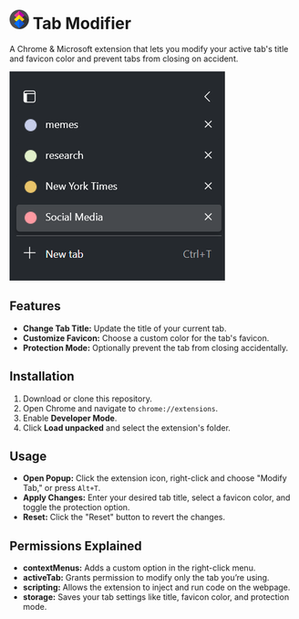 # <img src="https://github.com/calinux-py/TabModifier/blob/main/icons/icon128.png?raw=true" alt="Tab Modifier Icon" width="34" />   Tab Modifier 


A Chrome & Microsoft extension that lets you modify your active tab's title and favicon color and prevent tabs from closing on accident.  

![Tab Modifier Icon](https://github.com/calinux-py/TabModifier/blob/main/icons/yeet.png?raw=true)

## Features

- **Change Tab Title:** Update the title of your current tab.
- **Customize Favicon:** Choose a custom color for the tab's favicon.
- **Protection Mode:** Optionally prevent the tab from closing accidentally.

## Installation

1. Download or clone this repository.
2. Open Chrome and navigate to `chrome://extensions`.
3. Enable **Developer Mode**.
4. Click **Load unpacked** and select the extension's folder.

## Usage

- **Open Popup:** Click the extension icon, right-click and choose "Modify Tab," or press `Alt+T`.
- **Apply Changes:** Enter your desired tab title, select a favicon color, and toggle the protection option.
- **Reset:** Click the "Reset" button to revert the changes.

## Permissions Explained

- **contextMenus:** Adds a custom option in the right-click menu.
- **activeTab:** Grants permission to modify only the tab you’re using.
- **scripting:** Allows the extension to inject and run code on the webpage.
- **storage:** Saves your tab settings like title, favicon color, and protection mode.

